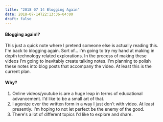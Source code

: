 ```yaml
---
title: "2018 07 14 Blogging Again"
date: 2018-07-14T22:13:36-04:00
draft: false
---
```


#### Blogging again!?
This just a quick note where I pretend someone else is actually reading this. I'm back to blogging again. Sort of... I'm going to try my hand at making in depth technology related explorations. In the process of making these videos I'm going to inevitably create talking notes. I'm planning to polish these notes into blog posts that accompany the video.  At least this is the current plan.

#### Why?

1. Online videos/youtube is are a huge leap in terms of educational advancement. I'd like to be a small art of that. 
2. I agonize over the written form in a way I just don't with video. At least presently. I'm hoping to not let perfect be the enemy of the good. 
3. There's a lot of different topics I'd like to explore and share.
